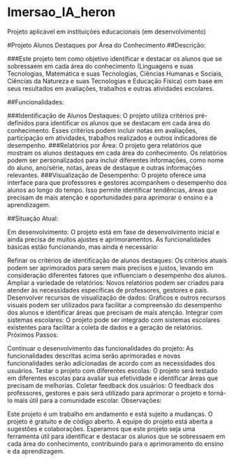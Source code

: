 # Imersao_IA_heron
Projeto aplicável em instituições educacionais (em desenvolvimento)

#Projeto Alunos Destaques por Área do Conhecimento
##Descrição:

###Este projeto tem como objetivo identificar e destacar os alunos que se sobressaem em cada área do conhecimento (Linguagens e suas Tecnologias, Matemática e suas Tecnologias, Ciências Humanas e Sociais, Ciências da Natureza e suas Tecnologias e Educação Física) com base em seus resultados em avaliações, trabalhos e outras atividades escolares.

##Funcionalidades:

###Identificação de Alunos Destaques: O projeto utiliza critérios pré-definidos para identificar os alunos que se destacam em cada área do conhecimento. Esses critérios podem incluir notas em avaliações, participação em atividades, trabalhos realizados e outros indicadores de desempenho.
###Relatórios por Área: O projeto gera relatórios que mostram os alunos destaques em cada área do conhecimento. Os relatórios podem ser personalizados para incluir diferentes informações, como nome do aluno, ano/série, notas, áreas de destaque e outras informações relevantes.
###Visualização de Desempenho: O projeto oferece uma interface para que professores e gestores acompanhem o desempenho dos alunos ao longo do tempo. Isso permite identificar tendências, áreas que precisam de mais atenção e oportunidades para aprimorar o ensino e a aprendizagem.

##Situação Atual:

Em desenvolvimento: O projeto está em fase de desenvolvimento inicial e ainda precisa de muitos ajustes e aprimoramentos. As funcionalidades básicas estão funcionando, mas ainda é necessário:

Refinar os critérios de identificação de alunos destaques: Os critérios atuais podem ser aprimorados para serem mais precisos e justos, levando em consideração diferentes fatores que influenciam o desempenho dos alunos.
Ampliar a variedade de relatórios: Novos relatórios podem ser criados para atender às necessidades específicas de professores, gestores e pais.
Desenvolver recursos de visualização de dados: Gráficos e outros recursos visuais podem ser utilizados para facilitar a compreensão do desempenho dos alunos e identificar áreas que precisam de mais atenção.
Integrar com sistemas escolares: O projeto pode ser integrado com sistemas escolares existentes para facilitar a coleta de dados e a geração de relatórios.
Próximos Passos:

Continuar o desenvolvimento das funcionalidades do projeto: As funcionalidades descritas acima serão aprimoradas e novas funcionalidades serão adicionadas de acordo com as necessidades dos usuários.
Testar o projeto com diferentes escolas: O projeto será testado em diferentes escolas para avaliar sua efetividade e identificar áreas que precisam de melhorias.
Coletar feedback dos usuários: O feedback dos professores, gestores e pais será utilizado para aprimorar o projeto e torná-lo mais útil para a comunidade escolar.
Observações:

Este projeto é um trabalho em andamento e está sujeito a mudanças.
O projeto é gratuito e de código aberto.
A equipe do projeto está aberta a sugestões e colaborações.
Esperamos que este projeto seja uma ferramenta útil para identificar e destacar os alunos que se sobressaem em cada área do conhecimento, contribuindo para o aprimoramento do ensino e da aprendizagem.
